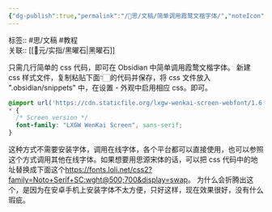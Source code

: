 ```yaml
---
{"dg-publish":true,"permalink":"/🧠思/文稿/简单调用霞鹜文楷字体/","noteIcon":"1","created":"2023-03-30T09:16:51.347+08:00","updated":""}
---
```


标签:: #思/文稿 #教程  
关联:: [[🎲元/实指/黑曜石\|黑曜石]]

只需几行简单的 css 代码，即可在 Obsidian 中简单调用霞鹜文楷字体。
新建 css 样式文件，复制粘贴下面👇🏻的代码并保存，将 css 文件放入 ".obsidian/snippets" 中，在设置 - 外观中启用相应 css。即可。

```css
@import url('https://cdn.staticfile.org/lxgw-wenkai-screen-webfont/1.6.0/lxgwwenkaiscreen.css');
* {
  /* Screen version */
  font-family: "LXGW WenKai Screen", sans-serif;
}
```

这种方式不需要安装字体，调用在线字体，各个平台都可以直接使用，也可以参照这个方式调用其他在线字体。如果想要用思源宋体的话，可以把 css 代码中的地址替换成下面这个<https://fonts.loli.net/css2?family=Noto+Serif+SC:wght@500;700&display=swap>。
为什么会折腾出这个，是因为在安卓手机上安装字体不太方便，只好这样，现在效果很好，没有什么瑕疵。
